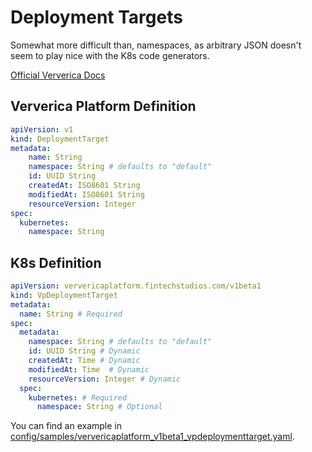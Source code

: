 # Deployment Targets

Somewhat more difficult than, namespaces, as arbitrary JSON doesn't 
seem to play nice with the K8s code generators.

[Official Ververica Docs](https://docs.ververica.com/administration/deployment_targets.html)

## Ververica Platform Definition

```yaml
apiVersion: v1
kind: DeploymentTarget
metadata:
    name: String
    namespace: String # defaults to "default"
    id: UUID String
    createdAt: ISO8601 String
    modifiedAt: ISO8601 String
    resourceVersion: Integer
spec:
  kubernetes:
    namespace: String
```

## K8s Definition

```yaml
apiVersion: ververicaplatform.fintechstudios.com/v1beta1
kind: VpDeploymentTarget
metadata:
  name: String # Required
spec:
  metadata:
    namespace: String # defaults to "default"
    id: UUID String # Dynamic
    createdAt: Time # Dynamic
    modifiedAt: Time  # Dynamic
    resourceVersion: Integer # Dynamic
  spec:
    kubernetes: # Required
      namespace: String # Optional
```

You can find an example in [config/samples/ververicaplatform_v1beta1_vpdeploymenttarget.yaml](../../config/samples/ververicaplatform_v1beta1_vpdeploymenttarget.yaml).
